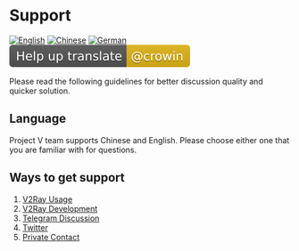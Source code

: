 # Support

[![English][1]][2] [![Chinese][3]][4] [![German][5]][6] [![Translate][7]][8]

[1]: ../resources/english.svg
[2]: https://www.v2ray.com/en/welcome/help.html
[3]: ../resources/chinese.svg
[4]: https://www.v2ray.com/chapter_00/help.html
[5]: ../resources/german.svg
[6]: https://www.v2ray.com/de/welcome/help.html
[7]: ../resources/lang.svg
[8]: https://crowdin.com/project/v2ray

Please read the following guidelines for better discussion quality and quicker solution.

## Language

Project V team supports Chinese and English. Please choose either one that you are familiar with for questions.

## Ways to get support

1. [V2Ray Usage](https://github.com/v2ray/v2ray-core/issues)
1. [V2Ray Development](https://github.com/v2ray/planning)
1. [Telegram Discussion](tg.md)
1. [Twitter](https://twitter.com/projectv2ray)
1. [Private Contact](pgp.md)

